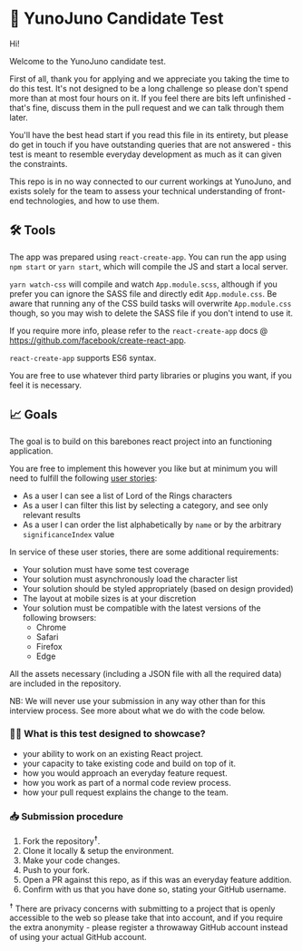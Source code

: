 # 🥼 YunoJuno Candidate Test

Hi!

Welcome to the YunoJuno candidate test.

First of all, thank you for applying and we appreciate you taking the time to do this test. It's not designed to be a long challenge so please don't spend more than at most four hours on it. If you feel there are bits left unfinished - that's fine, discuss them in the pull request and we can talk through them later.

You'll have the best head start if you read this file in its entirety, but please do get in touch if you have outstanding queries that are not answered - this test is meant to resemble everyday development as much as it can given the constraints.

This repo is in no way connected to our current workings at YunoJuno, and exists solely for the team to assess your technical understanding of front-end technologies, and how to use them. 

## 🛠 Tools

The app was prepared using `react-create-app`. You can run the app using `npm start` or `yarn start`, which will compile the JS and start a local server. 

`yarn watch-css` will compile and watch `App.module.scss`, although if you prefer you can ignore the SASS file and directly edit `App.module.css`. Be aware that running any of the CSS build tasks will overwrite `App.module.css` though, so you may wish to delete the SASS file if you don't intend to use it. 

If you require more info, please refer to the `react-create-app` docs @ https://github.com/facebook/create-react-app.

`react-create-app` supports ES6 syntax. 

You are free to use whatever third party libraries or plugins you want, if you feel it is necessary.

## 📈 Goals

The goal is to build on this barebones react project into an functioning application.

You are free to implement this however you like but at minimum you will need to fulfill the following [user stories](https://en.wikipedia.org/wiki/User_story):

* As a user I can see a list of Lord of the Rings characters
* As a user I can filter this list by selecting a category, and see only relevant results
* As a user I can order the list alphabetically by `name` or by the arbitrary `significanceIndex` value

In service of these user stories, there are some additional requirements:

* Your solution must have some test coverage
* Your solution must asynchronously load the character list
* Your solution should be styled appropriately (based on design provided)
* The layout at mobile sizes is at your discretion
* Your solution must be compatible with the latest versions of the following browsers:
  - Chrome
  - Safari
  - Firefox
  - Edge

All the assets necessary (including a JSON file with all the required data) are included in the repository.

NB: We will never use your submission in any way other than for this interview process. See more about what we do with the code below.


### 👩‍💻 What is this test designed to showcase?

* your ability to work on an existing React project.
* your capacity to take existing code and build on top of it.
* how you would approach an everyday feature request.
* how you work as part of a normal code review process.
* how your pull request explains the change to the team.

### 📥 Submission procedure

1. Fork the repository<sup>☨</sup>.
1. Clone it locally & setup the environment.
1. Make your code changes.
1. Push to your fork.
1. Open a PR against this repo, as if this was an everyday feature addition.
1. Confirm with us that you have done so, stating your GitHub username.

<sup>☨</sup> There are privacy concerns with submitting to a project that is openly
accessible to the web so please take that into account, and if you require
the extra anonymity - please register a throwaway GitHub account instead of
using your actual GitHub account.
